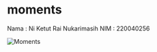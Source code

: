 # moments

Nama : Ni Ketut Rai Nukarimasih
NIM : 220040256


![Moments](https://github.com/user-attachments/assets/1ceb947a-9eb2-468f-b4b8-f74f815266c0)
